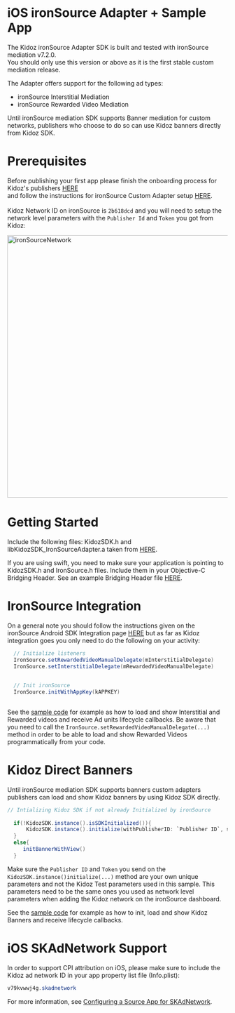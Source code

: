 # iOS ironSource Adapter + Sample App

The Kidoz ironSource Adapter SDK is built and tested with ironSource mediation v7.2.0.<BR>
You should only use this version or above as it is the first stable custom mediation release. <BR>

The Adapter offers support for the following ad types:

+ ironSource Interstitial Mediation 
+ ironSource Rewarded Video Mediation 
  
Until ironSource mediation SDK supports Banner mediation for custom networks, publishers who choose to do so can use Kidoz banners directly
from Kidoz SDK.<BR>

Prerequisites
=================================
  
Before publishing your first app please finish the onboarding process for Kidoz's publishers [HERE](http://accounts.kidoz.net/publishers/register?utm_source=&utm_content=&utm_campaign=&utm_medium=)  
and follow the instructions for ironSource Custom Adapter setup [HERE](https://developers.is.com/ironsource-mobile/general/custom-adapter-setup/).<BR><BR>
Kidoz Network ID on ironSource is `2b618dcd` and you will need to setup the network level parameters with the `Publisher Id` and `Token` you got from Kidoz:  
  
  <img width="598" alt="ironSourceNetwork" src="https://user-images.githubusercontent.com/86282008/149078934-107106f0-a526-45bc-9c93-8ca53d5bf3cc.png">
  
Getting Started
=================================

Include the following files: KidozSDK.h and libKidozSDK_IronSourceAdapter.a taken from [HERE](https://github.com/Kidoz-SDK/ios-ironsource-adapter/tree/main/KidozIronSourceSample/Kidoz).
  
If you are using swift, you need to make sure your application is pointing to KidozSDK.h and IronSource.h files. Include them in your Objective-C Bridging Header.
See an example Bridging Header file [HERE](https://github.com/Kidoz-SDK/ios-ironsource-adapter/blob/main/KidozIronSourceSample/Kidoz-Bridging-Header.h).


IronSource Integration
=================================
  
On a general note you should follow the instructions given on the ironSource Android SDK Integration page [HERE](https://developers.is.com/ironsource-mobile/ios/ios-sdk/) but as far as Kidoz integration goes you only need to do the following on your activity:
  
```java
  // Initialize listeners
  IronSource.setRewardedVideoManualDelegate(mInterstitialDelegate)
  IronSource.setInterstitialDelegate(mRewardedVideoManualDelegate)

  
  // Init ironSource
  IronSource.initWithAppKey(kAPPKEY) 
  
```
See the [sample code](https://github.com/Kidoz-SDK/ios-ironsource-adapter/blob/main/KidozIronSourceSample/ViewController.swift) for example as how to load and show Interstitial and Rewarded videos and receive Ad units lifecycle callbacks.
Be aware that you need to call the `IronSource.setRewardedVideoManualDelegate(...)` method in order to be able to load and show Rewarded Videos programmatically from your code.
  
Kidoz Direct Banners
=================================
  
Until ironSource mediation SDK supports banners custom adapters publishers can load and show Kidoz banners by using Kidoz SDK directly.

```java
// Intializing Kidoz SDK if not already Initialized by ironSource
  
  if(!KidozSDK.instance().isSDKInitialized()){      
      KidozSDK.instance().initialize(withPublisherID: `Publisher ID`, securityToken: `Token`,with :self)
  }
  else{
     initBannerWithView()
  }
```
Make sure the `Publisher ID` and `Token` you send on the `KidozSDK.instance()initialize(...)` method are your own unique parameters and not the Kidoz Test parameters used in this sample. This parameters need to be the same ones you used as network level parameters when adding the Kidoz network on the ironSource dashboard.<BR>
  
See the [sample code](https://github.com/Kidoz-SDK/ios-ironsource-adapter/blob/main/KidozIronSourceSample/ViewController.swift) for example as how to init, load and show Kidoz Banners and receive lifecycle callbacks.
  
# iOS SKAdNetwork Support

In order to support CPI attribution on iOS, please make sure to include the Kidoz ad network ID in your app property list file (Info.plist):

```java
v79kvwwj4g.skadnetwork	
```
For more information, see [Configuring a Source App for SKAdNetwork](https://developer.apple.com/documentation/storekit/skadnetwork/configuring_a_source_app).
